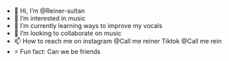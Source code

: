 - 👋 Hi, I’m @Reiner-sultan
- 👀 I’m interested in music
- 🌱 I’m currently learning ways to improve my vocals
- 💞️ I’m looking to collaborate on music
- 📫 How to reach me on instagram @Call me reiner Tiktok @Call me rein
- ⚡ Fun fact: Can we be friends

<!---
Reiner-sultan/Reiner-sultan is a ✨ special ✨ repository because its `README.md` (this file) appears on your GitHub profile.
You can click the Preview link to take a look at your changes.
--->
